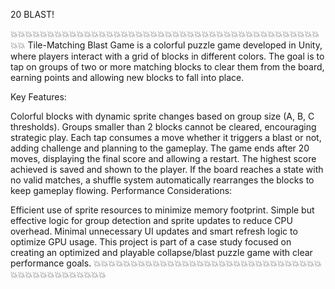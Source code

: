 20 BLAST!

💥💥💥💥💥💥💥💥💥💥💥💥💥💥💥💥💥💥💥💥💥💥💥💥💥💥💥💥💥💥💥💥💥💥💥💥💥💥💥💥💥💥💥💥
Tile-Matching Blast Game is a colorful puzzle game developed in Unity, where players interact with a grid of blocks in different colors. The goal is to tap on groups of two or more matching blocks to clear them from the board, earning points and allowing new blocks to fall into place.

Key Features:

Colorful blocks with dynamic sprite changes based on group size (A, B, C thresholds).
Groups smaller than 2 blocks cannot be cleared, encouraging strategic play.
Each tap consumes a move whether it triggers a blast or not, adding challenge and planning to the gameplay.
The game ends after 20 moves, displaying the final score and allowing a restart.
The highest score achieved is saved and shown to the player.
If the board reaches a state with no valid matches, a shuffle system automatically rearranges the blocks to keep gameplay flowing.
Performance Considerations:

Efficient use of sprite resources to minimize memory footprint.
Simple but effective logic for group detection and sprite updates to reduce CPU overhead.
Minimal unnecessary UI updates and smart refresh logic to optimize GPU usage.
This project is part of a case study focused on creating an optimized and playable collapse/blast puzzle game with clear performance goals.
💥💥💥💥💥💥💥💥💥💥💥💥💥💥💥💥💥💥💥💥💥💥💥💥💥💥💥💥💥💥💥💥💥💥💥💥💥💥💥💥💥💥💥💥
